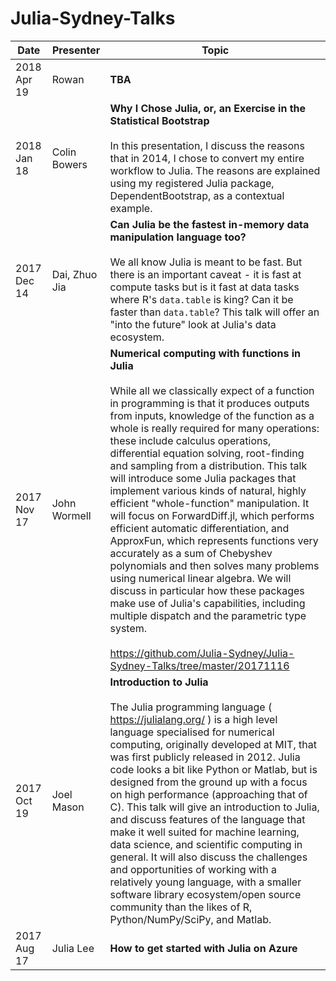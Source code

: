 # Julia-Sydney-Talks

Date | Presenter | Topic
-----|-----------|------|
2018 Apr 19|Rowan | **TBA**
2018 Jan 18|Colin Bowers | **Why I Chose Julia, or, an Exercise in the Statistical Bootstrap** <br><br>  In this presentation, I discuss the reasons that in 2014, I chose to convert my entire workflow to Julia. The reasons are explained using my registered Julia package, DependentBootstrap, as a contextual example.
2017 Dec 14|Dai, Zhuo Jia| **Can Julia be the fastest in-memory data manipulation language too?** <br><br> We all know Julia is meant to be fast. But there is an important caveat - it is fast at compute tasks but is it fast at data tasks where R's `data.table` is king? Can it be faster than `data.table`? This talk will offer an "into the future" look at Julia's data ecosystem.
2017 Nov 17|John Wormell | **Numerical computing with functions in Julia** <br><br> While all we classically expect of a function in programming is that it produces outputs from inputs, knowledge of the function as a whole is really required for many operations: these include calculus operations, differential equation solving, root-finding and sampling from a distribution. This talk will introduce some Julia packages that implement various kinds of natural, highly efficient "whole-function" manipulation. It will focus on ForwardDiff.jl, which performs efficient automatic differentiation, and ApproxFun, which represents functions very accurately as a sum of Chebyshev polynomials and then solves many problems using numerical linear algebra. We will discuss in particular how these packages make use of Julia's capabilities, including multiple dispatch and the parametric type system. <br><br> https://github.com/Julia-Sydney/Julia-Sydney-Talks/tree/master/20171116
2017 Oct 19|Joel Mason | **Introduction to Julia** <br><br> The Julia programming language ( https://julialang.org/ ) is a high level language specialised for numerical computing, originally developed at MIT, that was first publicly released in 2012. Julia code looks a bit like Python or Matlab, but is designed from the ground up with a focus on high performance (approaching that of C). This talk will give an introduction to Julia, and discuss features of the language that make it well suited for machine learning, data science, and scientific computing in general. It will also discuss the challenges and opportunities of working with a relatively young language, with a smaller software library ecosystem/open source community than the likes of R, Python/NumPy/SciPy, and Matlab.
2017 Aug 17|Julia Lee | **How to get started with Julia on Azure**

